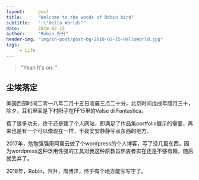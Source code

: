 ```yaml
---
layout:     post
title:      "Welcome to the woods of Robin bird"
subtitle:   " \"Hello World\""
date:       2018-02-15
author:     "Robin 升升"
header-img: "img/in-post/post-bg-2018-02-15-HelloWorld.jpg"
tags:
     - Life
---
```


> “Yeah It's on. ”

<p id = "build"></p>

##  尘埃落定

美国西部时间二零一八年二月十五日凌晨三点二十分，北京时间戊戌年腊月三十，除夕，耳机里面是下村阳子在FF15里的Valse di Fantastica。


费了很多功夫，终于还是建了个人网站，即满足了作品集portfolio展示的需要，再来也是有一个可以像现在一样，半夜安安静静写点东西的地方。




2017年，勉勉强强用阿里云做了个wordpress的个人博客，写了没几篇东西，因为wordpress这种泛用性强的工具对我这种原教旨热衷者实在还是不够有趣，随后就丢弃了。


2018年，Robin，升升，周博洋，终于有个地方能写写字了。
